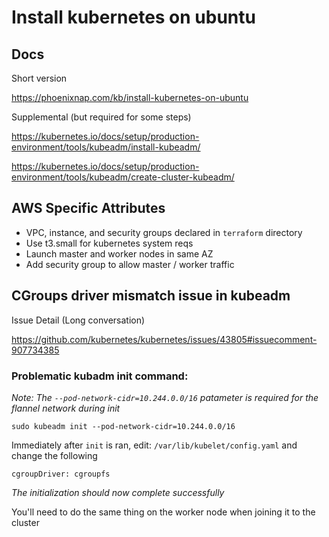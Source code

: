 # Install kubernetes on ubuntu

## Docs

Short version

https://phoenixnap.com/kb/install-kubernetes-on-ubuntu

Supplemental (but required for some steps)

https://kubernetes.io/docs/setup/production-environment/tools/kubeadm/install-kubeadm/

https://kubernetes.io/docs/setup/production-environment/tools/kubeadm/create-cluster-kubeadm/


## AWS Specific Attributes

* VPC, instance, and security groups declared in `terraform` directory
* Use t3.small for kubernetes system reqs
* Launch master and worker nodes in same AZ
* Add security group to allow master / worker traffic

## CGroups driver mismatch issue in kubeadm

Issue Detail (Long conversation)

https://github.com/kubernetes/kubernetes/issues/43805#issuecomment-907734385


### Problematic kubadm init command:

*Note: The `--pod-network-cidr=10.244.0.0/16` patameter is required for the flannel network during init*
```
sudo kubeadm init --pod-network-cidr=10.244.0.0/16
```

Immediately after `init` is ran, edit: `/var/lib/kubelet/config.yaml` and change the following
```
cgroupDriver: cgroupfs
```

*The initialization should now complete successfully*

You'll need to do the same thing on the worker node when joining it to the cluster
